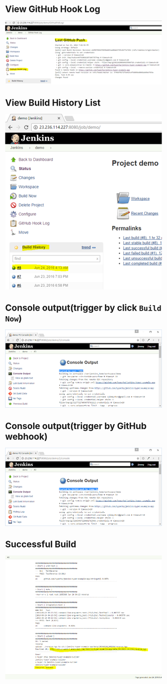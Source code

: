 # View GitHub Hook Log
![](/assets/jenkins-output/1.github-hook-log.PNG)

# View Build History List
![](/assets/jenkins-output/2.build-history-list.PNG)

# Console output(trigger by click `Build Now`)
![](/assets/jenkins-output/4.console-output-by-manual.png)

# Console output(trigger by GitHub webhook)
![](/assets/jenkins-output/3.console-output-by-github-webhook.png)

# Successful Build
![](/assets/jenkins-output/5.success-build-log.PNG)
